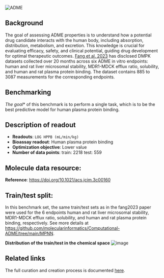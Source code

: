 ![ADME](https://storage.googleapis.com/polaris-public/icons/icons8-whale-96-ADME.png) 

## Background

The goal of assessing ADME properties is to understand how a potential drug candidate interacts with the human body, including absorption, distribution, metabolism, and excretion. This knowledge is crucial for evaluating efficacy, safety, and clinical potential, guiding drug development for optimal therapeutic outcomes. [Fang et al. 2023](https://doi.org/10.1021/acs.jcim.3c00160) has disclosed DMPK datasets collected over 20 months across six ADME in vitro endpoints: human and rat liver microsomal stability, MDR1-MDCK efflux ratio, solubility, and human and rat plasma protein binding. The dataset contains 885 to 3087 measurements for the corresponding endpoints. 

## Benchmarking
*The goal** of this benchmark is to perform a single task, which is to be the best predictive model for human plasma protein binding. 


## Description of readout 
- **Readouts**: `LOG HPPB (mL/min/kg)`
- **Bioassay readout**: Human plasma protein binding 
- **Optimization objective**: Lower value
- **Number of data points**: train: 2218 test: 559

## Molecule data resource: 
**Reference**: https://doi.org/10.1021/acs.jcim.3c00160

## Train/test split:
In this benchmark set, the same train/test sets as in the fang2023 paper were used for the 6 endpoints human and rat liver microsomal stability, MDR1-MDCK efflux ratio, solubility, and human and rat plasma protein binding, respectively. 
See more details at https://github.com/molecularinformatics/Computational-ADME/tree/main/MPNN.

**Distribution of the train/test in the chemical space**
![image](https://storage.googleapis.com/polaris-public/datasets/ADME/fang2023/figures/fang2023_ADME_public_v1_tsne_random_split.png)

## Related links
The full curation and creation process is documented [here](https://github.com/polaris-hub/polaris-recipes/blob/main/01_ADME).
